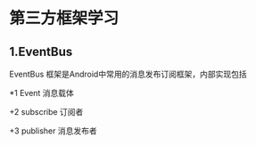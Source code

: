 # 第三方框架学习

## 1.EventBus
 EventBus 框架是Android中常用的消息发布订阅框架，内部实现包括

 *1 Event 消息载体

 +2 subscribe 订阅者

 +3 publisher 消息发布者

